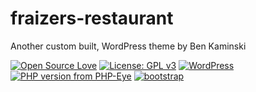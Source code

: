 # fraizers-restaurant
Another custom built, WordPress theme by Ben Kaminski

[![Open Source Love](https://img.shields.io/badge/Open%20Source-%20%E2%9D%A4%20-ff69b4.svg)](https://opensource.org/) [![License: GPL v3](https://img.shields.io/badge/License-GPL%20v3-blue.svg)](https://www.gnu.org/licenses/gpl-3.0) [![WordPress](https://img.shields.io/wordpress/v/akismet.svg)](https://github.com/bkaminski/fraizers-restaurant/) [![PHP version from PHP-Eye](https://img.shields.io/php-eye/symfony/symfony.svg)](https://github.com/bkaminski/fraizers-restaurant/)  [![bootstrap](https://img.shields.io/badge/Bootstrap-v4.1.3-563d7c.svg)](https://getbootstrap.com)
